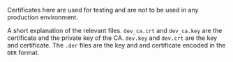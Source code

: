 Certificates here are used for testing and are not to be used in any production environment.

A short explanation of the relevant files.
`dev_ca.crt` and `dev_ca.key` are the certificate and the private key of the CA.
`dev.key` and `dev.crt` are the key and certificate. 
The `.der` files are the key and and certificate encoded in the `DER` format.
